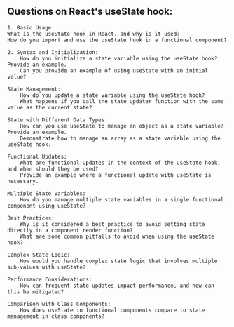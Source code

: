 ## Questions on React's useState hook:

    1. Basic Usage:
    What is the useState hook in React, and why is it used?
    How do you import and use the useState hook in a functional component?

    2. Syntax and Initialization:
        How do you initialize a state variable using the useState hook? Provide an example.
        Can you provide an example of using useState with an initial value?

    State Management:
        How do you update a state variable using the useState hook?
        What happens if you call the state updater function with the same value as the current state?

    State with Different Data Types:
        How can you use useState to manage an object as a state variable? Provide an example.
        Demonstrate how to manage an array as a state variable using the useState hook.

    Functional Updates:
        What are functional updates in the context of the useState hook, and when should they be used?
        Provide an example where a functional update with useState is necessary.

    Multiple State Variables:
        How do you manage multiple state variables in a single functional component using useState?

    Best Practices:
        Why is it considered a best practice to avoid setting state directly in a component render function?
        What are some common pitfalls to avoid when using the useState hook?

    Complex State Logic:
        How would you handle complex state logic that involves multiple sub-values with useState?

    Performance Considerations:
        How can frequent state updates impact performance, and how can this be mitigated?

    Comparison with Class Components:
        How does useState in functional components compare to state management in class components?